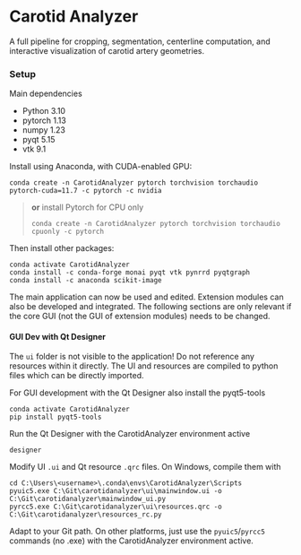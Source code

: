 # Carotid Analyzer

A full pipeline for cropping, segmentation, centerline computation, and interactive visualization of carotid artery geometries.

### Setup

Main dependencies
- Python 3.10
- pytorch 1.13
- numpy 1.23
- pyqt 5.15
- vtk 9.1

Install using Anaconda, with CUDA-enabled GPU:
```
conda create -n CarotidAnalyzer pytorch torchvision torchaudio pytorch-cuda=11.7 -c pytorch -c nvidia
```

> **or** install Pytorch for CPU only
> ```
> conda create -n CarotidAnalyzer pytorch torchvision torchaudio cpuonly -c pytorch
> ```

Then install other packages:
```
conda activate CarotidAnalyzer
conda install -c conda-forge monai pyqt vtk pynrrd pyqtgraph
conda install -c anaconda scikit-image
```

The main application can now be used and edited. Extension modules can also be developed and integrated. The following sections are only relevant if the core GUI (not the GUI of extension modules) needs to be changed.



#### GUI Dev with Qt Designer

The `ui` folder is not visible to the application! Do not reference any resources within it directly. The UI and resources are compiled to python files which can be directly imported. 

For GUI development with the Qt Designer also install the pyqt5-tools

```
conda activate CarotidAnalyzer
pip install pyqt5-tools
```

Run the Qt Designer with the CarotidAnalyzer environment active

```
designer
```

Modify UI `.ui` and Qt resource `.qrc` files. On Windows, compile them with

```
cd C:\Users\<username>\.conda\envs\CarotidAnalyzer\Scripts
pyuic5.exe C:\Git\carotidanalyzer\ui\mainwindow.ui -o C:\Git\carotidanalyzer\mainwindow_ui.py
pyrcc5.exe C:\Git\carotidanalyzer\ui\resources.qrc -o C:\Git\carotidanalyzer\resources_rc.py
```

Adapt to your Git path. On other platforms, just use the `pyuic5`/`pyrcc5` commands (no .exe) with the CarotidAnalyzer environment active.

